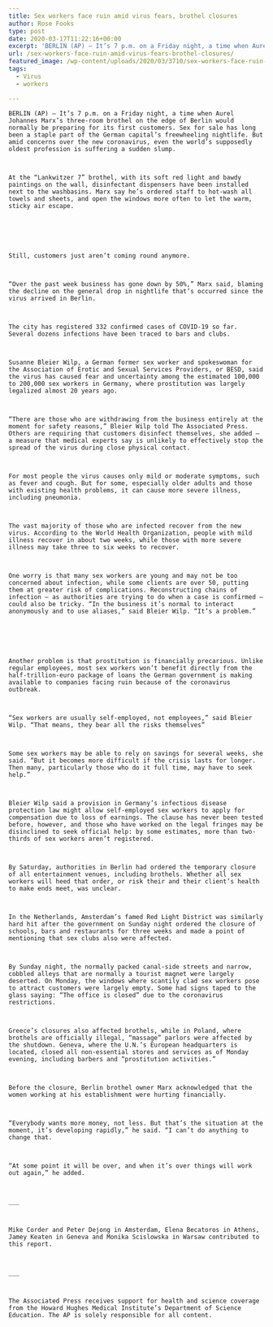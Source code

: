 ```yaml
---
title: Sex workers face ruin amid virus fears, brothel closures
author: Rose Fooks
type: post
date: 2020-03-17T11:22:16+00:00
excerpt: 'BERLIN (AP) — It’s 7 p.m. on a Friday night, a time when Aurel Johannes Marx’s three-room brothel on the edge of Berlin would normally be preparing for its first customers. Sex for sale has long been a staple part of the German capital’s freewheeling nightlife. But amid concerns over the new coronavirus, even the&hellip;'
url: /sex-workers-face-ruin-amid-virus-fears-brothel-closures/
featured_image: /wp-content/uploads/2020/03/3710/sex-workers-face-ruin-amid-virus-fears-brothel-closures.jpg
tags:
  - Virus
  - workers

---
```

  
    BERLIN (AP) — It’s 7 p.m. on a Friday night, a time when Aurel Johannes Marx’s three-room brothel on the edge of Berlin would normally be preparing for its first customers. Sex for sale has long been a staple part of the German capital’s freewheeling nightlife. But amid concerns over the new coronavirus, even the world’s supposedly oldest profession is suffering a sudden slump.
  
  
  
    At the “Lankwitzer 7” brothel, with its soft red light and bawdy paintings on the wall, disinfectant dispensers have been installed next to the washbasins. Marx say he’s ordered staff to hot-wash all towels and sheets, and open the windows more often to let the warm, sticky air escape.
  
  
  
  
  
  
    Still, customers just aren’t coming round anymore.
  
  
  
    “Over the past week business has gone down by 50%,” Marx said, blaming the decline on the general drop in nightlife that’s occurred since the virus arrived in Berlin.
  
  
  
    The city has registered 332 confirmed cases of COVID-19 so far. Several dozens infections have been traced to bars and clubs.
  
  
  
    Susanne Bleier Wilp, a German former sex worker and spokeswoman for the Association of Erotic and Sexual Services Providers, or BESD, said the virus has caused fear and uncertainty among the estimated 100,000 to 200,000 sex workers in Germany, where prostitution was largely legalized almost 20 years ago.
  
  
  
    “There are those who are withdrawing from the business entirely at the moment for safety reasons,” Bleier Wilp told The Associated Press. Others are requiring that customers disinfect themselves, she added — a measure that medical experts say is unlikely to effectively stop the spread of the virus during close physical contact.
  
  
  
    For most people the virus causes only mild or moderate symptoms, such as fever and cough. But for some, especially older adults and those with existing health problems, it can cause more severe illness, including pneumonia.
  
  
  
    The vast majority of those who are infected recover from the new virus. According to the World Health Organization, people with mild illness recover in about two weeks, while those with more severe illness may take three to six weeks to recover.
  
  
  
    One worry is that many sex workers are young and may not be too concerned about infection, while some clients are over 50, putting them at greater risk of complications. Reconstructing chains of infection — as authorities are trying to do when a case is confirmed — could also be tricky. “In the business it’s normal to interact anonymously and to use aliases,” said Bleier Wilp. “It’s a problem.”
  
  
  
  
  
  
    Another problem is that prostitution is financially precarious. Unlike regular employees, most sex workers won’t benefit directly from the half-trillion-euro package of loans the German government is making available to companies facing ruin because of the coronavirus outbreak.
  
  
  
    “Sex workers are usually self-employed, not employees,” said Bleier Wilp. “That means, they bear all the risks themselves”
  
  
  
    Some sex workers may be able to rely on savings for several weeks, she said. “But it becomes more difficult if the crisis lasts for longer. Then many, particularly those who do it full time, may have to seek help.”
  
  
  
    Bleier Wilp said a provision in Germany’s infectious disease protection law might allow self-employed sex workers to apply for compensation due to loss of earnings. The clause has never been tested before, however, and those who have worked on the legal fringes may be disinclined to seek official help: by some estimates, more than two-thirds of sex workers aren’t registered.
  
  
  
    By Saturday, authorities in Berlin had ordered the temporary closure of all entertainment venues, including brothels. Whether all sex workers will heed that order, or risk their and their client’s health to make ends meet, was unclear.
  
  
  
    In the Netherlands, Amsterdam’s famed Red Light District was similarly hard hit after the government on Sunday night ordered the closure of schools, bars and restaurants for three weeks and made a point of mentioning that sex clubs also were affected.
  
  
  
    By Sunday night, the normally packed canal-side streets and narrow, cobbled alleys that are normally a tourist magnet were largely deserted. On Monday, the windows where scantily clad sex workers pose to attract customers were largely empty. Some had signs taped to the glass saying: “The office is closed” due to the coronavirus restrictions.
  
  
  
    Greece’s closures also affected brothels, while in Poland, where brothels are officially illegal, “massage” parlors were affected by the shutdown. Geneva, where the U.N.’s European headquarters is located, closed all non-essential stores and services as of Monday evening, including barbers and “prostitution activities.”
  
  
  
    Before the closure, Berlin brothel owner Marx acknowledged that the women working at his establishment were hurting financially.
  
  
  
    “Everybody wants more money, not less. But that’s the situation at the moment, it’s developing rapidly,” he said. “I can’t do anything to change that.
  
  
  
    “At some point it will be over, and when it’s over things will work out again,” he added.
  
  
  
    ___
  
  
  
    Mike Corder and Peter Dejong in Amsterdam, Elena Becatoros in Athens, Jamey Keaten in Geneva and Monika Scislowska in Warsaw contributed to this report.
  
  
  
    ___
  
  
  
    The Associated Press receives support for health and science coverage from the Howard Hughes Medical Institute’s Department of Science Education. The AP is solely responsible for all content.
  
